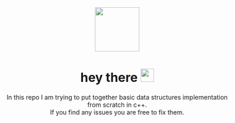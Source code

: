 <div id="header" align="center">
  <img src="https://media.giphy.com/media/hqU2KkjW5bE2v2Z7Q2/giphy.gif" width="100"/>
  <h1>
    hey there
    <img src="https://media.giphy.com/media/hvRJCLFzcasrR4ia7z/giphy.gif" width="30px"/>
  </h1>
</div>

<div align="center">
  <!--<img src="https://media.giphy.com/media/u1WhXLjwgcXpHJBMRM/giphy.gif" width="600" height="300"/>-->
  <p>In this repo I am trying to put together basic data structures implementation from scratch in c++.<br/>If you find any issues you are free to fix them.</p>
</div>
